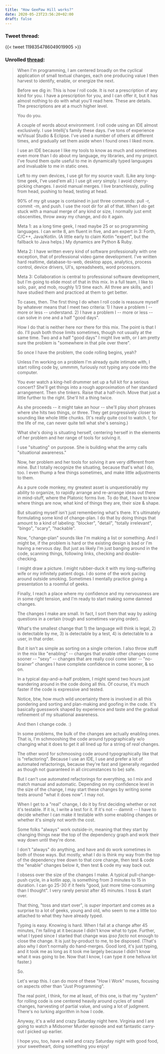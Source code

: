 ```yaml
---
title: "How GeePaw Hill works?"
date: 2020-05-23T23:56:20+02:00
draft: false
---
```


### Tweet thread:

{{< tweet 1198354786049019905 >}}

### Unrolled [thread](https://threadreaderapp.com/thread/1198354786049019905.html):


> When I'm programming, I am centered broadly on the cyclical application of small textual changes, each one producing value I then harvest to identify, enable, or energize the next.
>
> Before we dig in: This is how *I* roll code. It is not a prescription of any kind for you. I have a prescription for you, and I can offer it, but it has almost nothing to do with what you'll read here. These are details. The prescriptions are at a much higher level.
>
> You do you.
>
> A couple of words about environment. I roll code using an IDE almost exclusively. I use Intellij's family these days. I've tons of experience w/Visual Studio & Eclipse. I've used a number of others at different times, and gradually set them aside when I found ones I liked more.
>
> I use an IDE because I like my tools to know as much and sometimes even more than I do about my language, my libraries, and my project. I've found them quite useful to me in dynamically typed languages and invaluable to me in static ones.
>
> Left to my own devices, I use git for my source vault. (Like any long-time geek, I've used'em all.) I use git *very* simply. I avoid cherry-picking changes. I avoid manual merges. I live branchlessly, pulling from head, pushing to head, testing at head.
>
> 90% of my git usage is contained in just three commands: pull -r, commit -m, and push. I use the root dir for all of that. When I *do* get stuck with a manual merge of any kind or size, I normally just emit obscenities, throw away my change, and do it again.
>
> Meta 1: as a long time geek, I read maybe 25 or so programming languages. I can write 8, am fluent in five, and am expert in 3: Forth, C/C++, Java/Kotlin. (A little early to claim Kotlin "expert", but the fallback to Java helps.) My dynamics are Python & Ruby.
>
> Meta 2: I have written every kind of software professionally with one exception, that of professional video game development. I've written hard realtime, database-to-web, desktop apps, analytics, process control, device drivers, UI's, spreadsheets, word processors.
>
> Meta 3: Collaboration is central to professional software development, but I'm going to elide most of that in this mix. In a full team, I like to solo, pair, and mob, roughly 1/3 time each. All three are skills, and I have studied them and practiced at them to get better.
>
> To cases, then. The first thing I do when I roll code is reassure myself by whatever means that I meet two criteria: 1) I have a problem I -- more or less -- understand. 2) I have a problem I -- more or less -- can solve in one and a half "good days".
>
> How I do that is neither here nor there for this mix. The point is that I do. I'll push both those limits sometimes, though not usually at the same time. Two and a half "good days" I might live with, or I am pretty sure the problem is "somewhere in that pile over there".
>
> So once I have the problem, the code rolling begins, yeah?
>
> Unless I'm working on a problem I'm already quite intimate with, I start rolling code by, ummmm, furiously not typing any code into the computer.
>
> You ever watch a king-hell drummer set up a full kit for a serious concert? She'll get things into a rough approximation of her standard arrangement. Then she tinkers. Raise that a half-inch. Move that just a little further to the right. She'll hit a thing twice.
>
> As she proceeds -- it might take an hour -- she'll play short phrases where she hits two things, or three. They get progressively closer to sounding like whole little chunks. (It's really quite cool to watch. I, for the life of me, can never quite tell what she's sensing.)
>
> What she's doing is situating herself, centering herself in the elements of her problem and her range of tools for solving it.
>
> I use "situating" on purpose. She is building what the army calls "situational awareness."
>
> Now, her problem and her tools for solving it are very different from mine. But I totally recognize the situating, because that's what I do, too. I even thump a few things sometimes, and make little adjustments to them.
>
> As a pure code monkey, my greatest asset is unquestionably my ability to organize, to rapidly arrange and re-arrange ideas out there in mind-stuff, where the Platonic forms live. To do that, I have to know where things are now, what kind of things they are, their size & shape.
>
> But situating myself isn't just remembering what's there. It's ultimately formulating some kind of change-plan. I do that by doing things that amount to a kind of labeling: "blocker", "detail", "totally irrelevant", "bingo", "scary", "hackable".
>
> Now, "change-plan" sounds like I'm making a list or something. And I might be, if the problem is hard or the existing design is bad or I'm having a nervous day. But just as likely I'm just banging around in the code, scanning things, following links, checking and double-checking.
>
> I might draw a picture. I might rubber-duck it with my long-suffering wife or my infinitely patient dogs. I do some of the work pacing around outside smoking. Sometimes I mentally practice giving a presentation to a roomful of geeks.
>
> Finally, I reach a place where my confidence and my nervousness are in some right tension, and I'm ready to start making some damned changes.
>
> The changes I make are small. In fact, I sort them that way by asking questions in a certain (rough and sometimes varying order).
>
> What's the smallest change that 1) the language will think is legal, 2) is detectable by me, 3) is detectable by a test, 4) is detectable to a user, in that order.
>
> But it isn't as simple as sorting on a single criterion. I also throw stuff in the mix like "enabling" -- changes that enable other changes come sooner -- "sexy" -- changes that are really cool come later -- "no-brainer" changes I have complete confidence in come sooner, & so on.
>
> In a typical day-and-a-half problem, I might spend two hours just wandering around in the code doing all this. Of course, it's much faster if the code is expressive and tested.
>
> Notice, btw, how much wild uncertainty there is involved in all this pondering and sorting and plan-making and goofing in the code. It's basically guesswork shaped by experience and taste and the gradual refinement of my situational awareness.
>
> And then I change code. :)
>
> In some problems, the bulk of the changes are actually enabling ones. That is, I'm schmooshing the code around typographically w/o changing what it does to get it all lined up for a string of *real* changes.
>
> The other word for schmoosing code around typographically like that is "refactoring". Because I use an IDE, I use and prefer a lot of automated refactorings, because they're fast and (generally regarded as though not guaranteed in all circumstances to be) safe.
>
> But I can't use automated refactorings for everything, so I mix and match manual and automatic. Depending on my confidence level in the size of the change, I may start these changes by writing some tests around "what it does now". I may not.
>
> When I get to a "real" change, I do it by first deciding whether or not it's testable. If it is, I write a test for it. If it's not -- damnit -- I have to decide whether I can make it testable with some enabling changes or whether it's simply not worth the cost.
>
> Some folks "always" work outside-in, meaning that they start by changing things near the top of the dependency graph and work their way down until they're done.
>
> I don't "always" do anything, and have and do work sometimes in both of those ways. But mostly, what I do is think my way from the top of the dependency tree down to that core change, then test & code the "enable" changes below it, then test & code my way back out.
>
> I obsess over the size of the changes I make. A typical pull-change-push cycle, in a kotlin app, is something from 3 minutes to 15 in duration. I can go 25-30 if it feels "good, just more time-consuming than I thought". I very rarely persist after 45 minutes. I toss & start over.
>
> That thing, "toss and start over", is *super* important and comes as a surprise to a lot of geeks, young and old, who seem to me a little too attached to what they have already typed.
>
> Typing is easy. Knowing is hard. When I fail at a change after 45 minutes, I'm failing at it because I didn't know what to type. Further, what I typed since I started that change was *ipso facto* not enough to close the change. It is just by-product to me, to be disposed.
(That's also why I don't normally do hand-merges. Good lord, it's just typing, and it took me as long as it took me largely because I didn't know what it was going to be. Now that I know, I can type it one helluva lot faster.)
>
> So.
>
> Let's wrap this. I can do more of these "How I Work" muses, focusing on aspects other than "Just Programming".
>
> The real point, I think, for me at least, of this one, is that my "system" for rolling code is one centered heavily around cycles of small changes, harvesting of partial value, and using a lot of judgment. There's no lurking algorithm in how I code.
>
> Anyway, it's a wild and crazy Saturday night here. Virginia and I are going to watch a Midsomer Murder episode and eat fantastic carry-out I picked up earlier.
>
> I hope you, too, have a wild and crazy Saturday night with good food, your sweetheart, doing something you enjoy!
